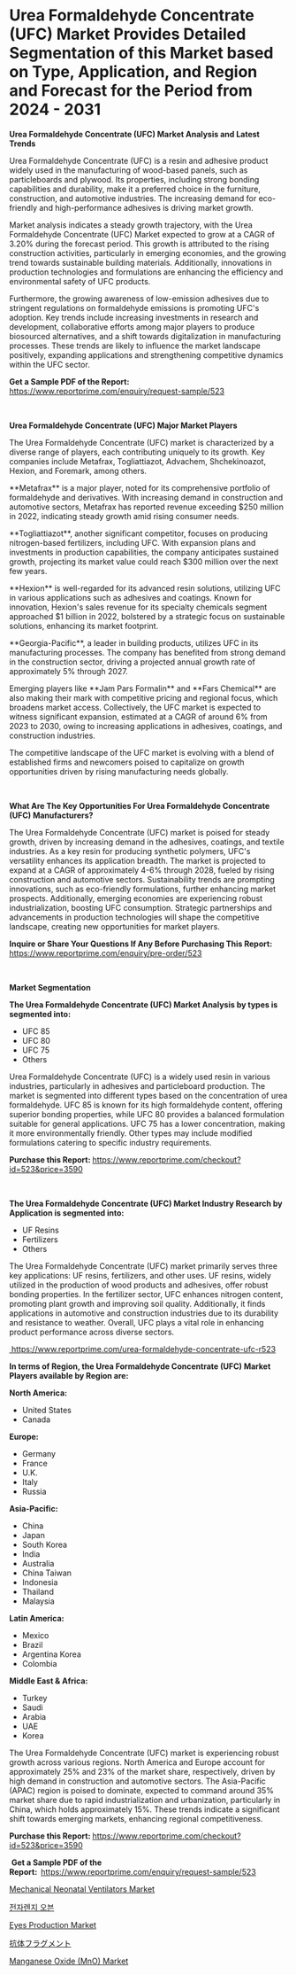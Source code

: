 <p><h1>Urea Formaldehyde Concentrate (UFC) Market Provides Detailed Segmentation of this Market based on Type, Application, and Region and Forecast for the Period from 2024 - 2031</h1></p><p><strong>Urea Formaldehyde Concentrate (UFC) Market Analysis and Latest Trends</strong></p>
<p><p>Urea Formaldehyde Concentrate (UFC) is a resin and adhesive product widely used in the manufacturing of wood-based panels, such as particleboards and plywood. Its properties, including strong bonding capabilities and durability, make it a preferred choice in the furniture, construction, and automotive industries. The increasing demand for eco-friendly and high-performance adhesives is driving market growth.</p><p>Market analysis indicates a steady growth trajectory, with the Urea Formaldehyde Concentrate (UFC) Market expected to grow at a CAGR of 3.20% during the forecast period. This growth is attributed to the rising construction activities, particularly in emerging economies, and the growing trend towards sustainable building materials. Additionally, innovations in production technologies and formulations are enhancing the efficiency and environmental safety of UFC products.</p><p>Furthermore, the growing awareness of low-emission adhesives due to stringent regulations on formaldehyde emissions is promoting UFC's adoption. Key trends include increasing investments in research and development, collaborative efforts among major players to produce biosourced alternatives, and a shift towards digitalization in manufacturing processes. These trends are likely to influence the market landscape positively, expanding applications and strengthening competitive dynamics within the UFC sector.</p></p>
<p><strong>Get a Sample PDF of the Report:&nbsp;</strong> <a href="https://www.reportprime.com/enquiry/request-sample/523">https://www.reportprime.com/enquiry/request-sample/523</a></p>
<p>&nbsp;</p>
<p><strong>Urea Formaldehyde Concentrate (UFC) Major Market Players</strong></p>
<p><p>The Urea Formaldehyde Concentrate (UFC) market is characterized by a diverse range of players, each contributing uniquely to its growth. Key companies include Metafrax, Togliattiazot, Advachem, Shchekinoazot, Hexion, and Foremark, among others.</p><p>**Metafrax** is a major player, noted for its comprehensive portfolio of formaldehyde and derivatives. With increasing demand in construction and automotive sectors, Metafrax has reported revenue exceeding $250 million in 2022, indicating steady growth amid rising consumer needs.</p><p>**Togliattiazot**, another significant competitor, focuses on producing nitrogen-based fertilizers, including UFC. With expansion plans and investments in production capabilities, the company anticipates sustained growth, projecting its market value could reach $300 million over the next few years.</p><p>**Hexion** is well-regarded for its advanced resin solutions, utilizing UFC in various applications such as adhesives and coatings. Known for innovation, Hexion's sales revenue for its specialty chemicals segment approached $1 billion in 2022, bolstered by a strategic focus on sustainable solutions, enhancing its market footprint.</p><p>**Georgia-Pacific**, a leader in building products, utilizes UFC in its manufacturing processes. The company has benefited from strong demand in the construction sector, driving a projected annual growth rate of approximately 5% through 2027.</p><p>Emerging players like **Jam Pars Formalin** and **Fars Chemical** are also making their mark with competitive pricing and regional focus, which broadens market access. Collectively, the UFC market is expected to witness significant expansion, estimated at a CAGR of around 6% from 2023 to 2030, owing to increasing applications in adhesives, coatings, and construction industries.</p><p>The competitive landscape of the UFC market is evolving with a blend of established firms and newcomers poised to capitalize on growth opportunities driven by rising manufacturing needs globally.</p></p>
<p>&nbsp;</p>
<p><strong>What Are The Key Opportunities For Urea Formaldehyde Concentrate (UFC) Manufacturers?</strong></p>
<p><p>The Urea Formaldehyde Concentrate (UFC) market is poised for steady growth, driven by increasing demand in the adhesives, coatings, and textile industries. As a key resin for producing synthetic polymers, UFC's versatility enhances its application breadth. The market is projected to expand at a CAGR of approximately 4-6% through 2028, fueled by rising construction and automotive sectors. Sustainability trends are prompting innovations, such as eco-friendly formulations, further enhancing market prospects. Additionally, emerging economies are experiencing robust industrialization, boosting UFC consumption. Strategic partnerships and advancements in production technologies will shape the competitive landscape, creating new opportunities for market players.</p></p>
<p><strong>Inquire or Share Your Questions If Any Before Purchasing This Report:</strong> <a href="https://www.reportprime.com/enquiry/pre-order/523">https://www.reportprime.com/enquiry/pre-order/523</a></p>
<p>&nbsp;</p>
<p><strong>Market Segmentation</strong></p>
<p><strong>The Urea Formaldehyde Concentrate (UFC) Market Analysis by types is segmented into:</strong></p>
<p><ul><li>UFC 85</li><li>UFC 80</li><li>UFC 75</li><li>Others</li></ul></p>
<p><p>Urea Formaldehyde Concentrate (UFC) is a widely used resin in various industries, particularly in adhesives and particleboard production. The market is segmented into different types based on the concentration of urea formaldehyde. UFC 85 is known for its high formaldehyde content, offering superior bonding properties, while UFC 80 provides a balanced formulation suitable for general applications. UFC 75 has a lower concentration, making it more environmentally friendly. Other types may include modified formulations catering to specific industry requirements.</p></p>
<p><strong>Purchase this Report:&nbsp;</strong><a href="https://www.reportprime.com/checkout?id=523&price=3590">https://www.reportprime.com/checkout?id=523&price=3590</a></p>
<p>&nbsp;</p>
<p><strong>The Urea Formaldehyde Concentrate (UFC) Market Industry Research by Application is segmented into:</strong></p>
<p><ul><li>UF Resins</li><li>Fertilizers</li><li>Others</li></ul></p>
<p><p>The Urea Formaldehyde Concentrate (UFC) market primarily serves three key applications: UF resins, fertilizers, and other uses. UF resins, widely utilized in the production of wood products and adhesives, offer robust bonding properties. In the fertilizer sector, UFC enhances nitrogen content, promoting plant growth and improving soil quality. Additionally, it finds applications in automotive and construction industries due to its durability and resistance to weather. Overall, UFC plays a vital role in enhancing product performance across diverse sectors.</p></p>
<p><a href="https://www.reportprime.com/urea-formaldehyde-concentrate-ufc-r523">&nbsp;https://www.reportprime.com/urea-formaldehyde-concentrate-ufc-r523</a></p>
<p><strong>In terms of Region, the Urea Formaldehyde Concentrate (UFC) Market Players available by Region are:</strong></p>
<p>
    <p> <strong> North America: </strong>
        <ul>
            <li>United States</li>
            <li>Canada</li>
        </ul>
        </p> 
    <p> <strong> Europe: </strong>
        <ul>
            <li>Germany</li>
            <li>France</li>
            <li>U.K.</li>
            <li>Italy</li>
            <li>Russia</li>
        </ul>
        </p> 
    <p> <strong> Asia-Pacific: </strong>
        <ul>
            <li>China</li>
            <li>Japan</li>
            <li>South Korea</li>
            <li>India</li>
            <li>Australia</li>
            <li>China Taiwan</li>
            <li>Indonesia</li>
            <li>Thailand</li>
            <li>Malaysia</li>
        </ul>
        </p> 
    <p> <strong> Latin America: </strong>
        <ul>
            <li>Mexico</li>
            <li>Brazil</li>
            <li>Argentina Korea</li>
            <li>Colombia</li>
        </ul>
        </p> 
    <p> <strong> Middle East & Africa: </strong>
        <ul>
            <li>Turkey</li>
            <li>Saudi</li>
            <li>Arabia</li>
            <li>UAE</li>
            <li>Korea</li>
        </ul>
    </p>
    </p>
<p><p>The Urea Formaldehyde Concentrate (UFC) market is experiencing robust growth across various regions. North America and Europe account for approximately 25% and 23% of the market share, respectively, driven by high demand in construction and automotive sectors. The Asia-Pacific (APAC) region is poised to dominate, expected to command around 35% market share due to rapid industrialization and urbanization, particularly in China, which holds approximately 15%. These trends indicate a significant shift towards emerging markets, enhancing regional competitiveness.</p></p>
<p><strong>Purchase this Report: </strong><a href="https://www.reportprime.com/checkout?id=523&price=3590">https://www.reportprime.com/checkout?id=523&price=3590</a></p>
<p>&nbsp;<strong>Get a Sample PDF of the Report:&nbsp;&nbsp;</strong><a href="https://www.reportprime.com/enquiry/request-sample/523">https://www.reportprime.com/enquiry/request-sample/523</a></p>
<p><strong></strong></p>
<p><p><a href="https://issuu.com/reportprime-2/docs/mechanical-neonatal-ventilators-mar_5aaca1967567e5">Mechanical Neonatal Ventilators Market</a></p><p><a href="https://medium.com/@anita28yomishoe/%EC%A0%84%EC%9E%90%EB%A0%88%EC%9D%B8%EC%A7%80-%EC%8B%9C%EC%9E%A5-2024%EB%85%84%EB%B6%80%ED%84%B0-2031%EB%85%84%EA%B9%8C%EC%A7%80%EC%9D%98-%EA%B8%80%EB%A1%9C%EB%B2%8C-%EC%8B%9C%EC%9E%A5-%ED%86%B5%EC%B0%B0%EB%A0%A5-%EB%B0%8F-%ED%8C%90%EB%A7%A4-%ED%8A%B8%EB%A0%8C%EB%93%9C-29868b9d46c2">전자렌지 오븐</a></p><p><a href="https://www.linkedin.com/pulse/future-trends-global-eyes-production-market-insights-analysis-qkcse?trackingId=VGuv1zR8TmqpKKyEX70DBw%3D%3D">Eyes Production Market</a></p><p><a href="https://medium.com/@cassianlinzjx/%E3%82%B0%E3%83%AD%E3%83%BC%E3%83%90%E3%83%AB%E6%8A%97%E4%BD%93%E3%83%95%E3%83%A9%E3%82%B0%E3%83%A1%E3%83%B3%E3%83%88%E5%B8%82%E5%A0%B4%E3%81%AE%E3%83%88%E3%83%AC%E3%83%B3%E3%83%89%E3%81%A8%E3%82%A4%E3%83%8E%E3%83%99%E3%83%BC%E3%82%B7%E3%83%A7%E3%83%B3-%E5%89%8D%E5%90%91%E3%81%8D%E3%81%AA%E5%88%86%E6%9E%90-2024%E5%B9%B4-2031%E5%B9%B4-2cf1e7e58dd6">抗体フラグメント</a></p><p><a href="https://github.com/dringals/Market-Research-Report-List-5/blob/main/manganese-oxide-mno-market.md">Manganese Oxide (MnO) Market</a></p></p>